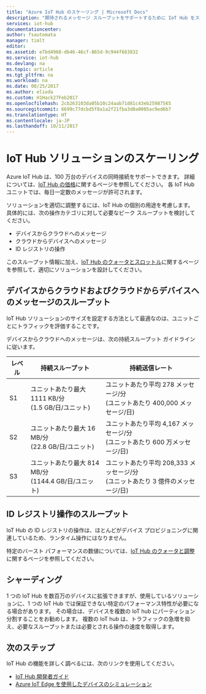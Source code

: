 ```yaml
---
title: "Azure IoT Hub のスケーリング | Microsoft Docs"
description: "期待されるメッセージ スループットをサポートするために IoT Hub をスケーリングする方法 階層ごとにサポートされているスループットとシャーディングのオプションの概要が含まれます。"
services: iot-hub
documentationcenter: 
author: fsautomata
manager: timlt
editor: 
ms.assetid: e7bd4968-db46-46cf-865d-9c944f683832
ms.service: iot-hub
ms.devlang: na
ms.topic: article
ms.tgt_pltfrm: na
ms.workload: na
ms.date: 08/25/2017
ms.author: elioda
ms.custom: H1Hack27Feb2017
ms.openlocfilehash: 2cb263103da05b10c24aab71d81c43eb25987565
ms.sourcegitcommit: 6699c77dcbd5f8a1a2f21fba3d0a0005ac9ed6b7
ms.translationtype: HT
ms.contentlocale: ja-JP
ms.lasthandoff: 10/11/2017
---
```

# <a name="scale-your-iot-hub-solution"></a>IoT Hub ソリューションのスケーリング
Azure IoT Hub は、100 万台のデバイスの同時接続をサポートできます。 詳細については、[IoT Hub の価格][lnk-pricing]に関するページを参照してください。 各 IoT Hub ユニットでは、毎日一定数のメッセージが許可されます。

ソリューションを適切に調整するには、IoT Hub の個別の用途を考慮します。 具体的には、次の操作カテゴリに対して必要なピーク スループットを検討してください。

* デバイスからクラウドへのメッセージ
* クラウドからデバイスへのメッセージ
* ID レジストリの操作

このスループット情報に加え、[IoT Hub のクォータとスロットル][IoT Hub quotas and throttles]に関するページを参照して、適切にソリューションを設計してください。

## <a name="device-to-cloud-and-cloud-to-device-message-throughput"></a>デバイスからクラウドおよびクラウドからデバイスへのメッセージのスループット
IoT Hub ソリューションのサイズを設定する方法として最適なのは、ユニットごとにトラフィックを評価することです。

デバイスからクラウドへのメッセージは、次の持続スループット ガイドラインに従います。

| レベル | 持続スループット | 持続送信レート |
| --- | --- | --- |
| S1 |ユニットあたり最大 1111 KB/分<br/>(1.5 GB/日/ユニット) |ユニットあたり平均 278 メッセージ/分<br/>(ユニットあたり 400,000 メッセージ/日) |
| S2 |ユニットあたり最大 16 MB/分<br/>(22.8 GB/日/ユニット) |ユニットあたり平均 4,167 メッセージ/分<br/>(ユニットあたり 600 万メッセージ/日) |
| S3 |ユニットあたり最大 814 MB/分<br/>(1144.4 GB/日/ユニット) |ユニットあたり平均 208,333 メッセージ/分<br/>(ユニットあたり 3 億件のメッセージ/日) |

## <a name="identity-registry-operation-throughput"></a>ID レジストリ操作のスループット
IoT Hub の ID レジストリの操作は、ほとんどがデバイス プロビジョニングに関連しているため、ランタイム操作にはなりません。

特定のバースト パフォーマンスの数値については、[IoT Hub のクォータと調整][IoT Hub quotas and throttles]に関するページを参照してください。

## <a name="sharding"></a>シャーディング
1 つの IoT Hub を数百万のデバイスに拡張できますが、使用しているソリューションに、1 つの IoT Hub では保証できない特定のパフォーマンス特性が必要になる場合があります。 その場合は、デバイスを複数の IoT hub にパーティション分割することをお勧めします。 複数の IoT hub は、トラフィックの急増を抑え、必要なスループットまたは必要とされる操作の速度を取得します。

## <a name="next-steps"></a>次のステップ
IoT Hub の機能を詳しく調べるには、次のリンクを使用してください。

* [IoT Hub 開発者ガイド][lnk-devguide]
* [Azure IoT Edge を使用したデバイスのシミュレーション][lnk-iotedge]

[lnk-pricing]: https://azure.microsoft.com/pricing/details/iot-hub
[IoT Hub quotas and throttles]: iot-hub-devguide-quotas-throttling.md

[lnk-devguide]: iot-hub-devguide.md
[lnk-iotedge]: iot-hub-linux-iot-edge-simulated-device.md
